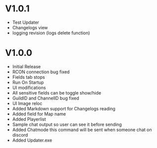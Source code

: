 # V1.0.1
- Test Updater
- Changelogs view
- logging revision (logs delete function)

# V1.0.0

- Initial Release
- RCON connection bug fixed
- Fields tab stops
- Run On Startup
- UI modifications
- All sensitive fields can be toggle show/hide
- GuildID and ChannelID bug fixed
- UI Image reloc
- Added Markdown support for Changelogs reading
- Added field for Map name
- Added Playerlist
- Sample chat output so user can see it before sending
- Added Chatmode this command will be sent when someone chat on discord
- Added Updater.exe